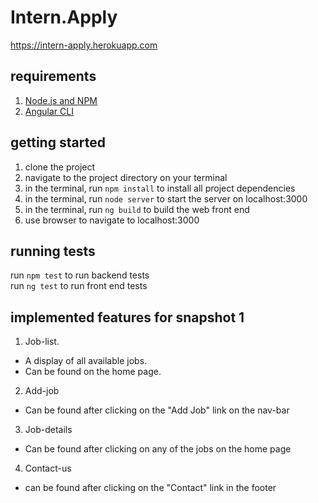 # Intern.Apply

https://intern-apply.herokuapp.com

## requirements

1. [Node.js and NPM](https://nodejs.org/en/)
2. [Angular CLI](https://cli.angular.io/)

## getting started

1. clone the project
2. navigate to the project directory on your terminal
3. in the terminal, run `npm install` to install all project dependencies
4. in the terminal, run `node server` to start the server on localhost:3000
5. in the terminal, run `ng build` to build the web front end
6. use browser to navigate to localhost:3000

## running tests

run `npm test` to run backend tests  
run `ng test` to run front end tests

## implemented features for snapshot 1

1. Job-list. 
 * A display of all available jobs. 
 * Can be found on the home page.
2. Add-job
 * Can be found after clicking on the "Add Job" link on the nav-bar
3. Job-details
 * Can be found after clicking on any of the jobs on the home page
4. Contact-us
 * can be found after clicking on the "Contact" link in the footer
